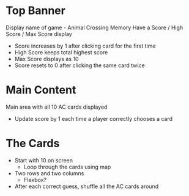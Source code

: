 # Top Banner

Display name of game - Animal Crossing Memory
Have a Score / High Score / Max Score display

- Score increases by 1 after clicking card for the first time
- High Score keeps total highest score
- Max Score displays as 10
- Score resets to 0 after clicking the same card twice

# Main Content

Main area with all 10 AC cards displayed

- Update score by 1 each time a player correctly chooses a card

# The Cards

- Start with 10 on screen
  - Loop through the cards using map
- Two rows and two columns
  - Flexbox?
- After each correct guess, shuffle all the AC cards around

